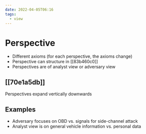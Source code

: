 ```yaml
---
date: 2022-04-05T06:16
tags:
  - view
---
```


# Perspective

- Different axioms (for each perspective, the axioms change)
- Perspective can structure in [[83b460c0]]
- Perspectives are of analyst view or adversary view

## [[70e1a5db]]

Perspectives expand vertically downwards

## Examples

- Adversary focuses on OBD vs. signals for side-channel attack
- Analyst view is on general vehicle information vs. personal data
